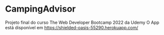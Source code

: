 # CampingAdvisor
Projeto final do curso The Web Developer Bootcamp 2022 da Udemy
O App está disponível em https://shielded-oasis-55290.herokuapp.com/
